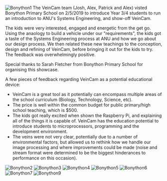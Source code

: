 ![Bonython1](https://github.com/chrisbodger/veincam2019/blob/master/Administration/Communications/imgs/Bonython5.png)
The VeinCam team (Josh, Alex, Patrick and Alex) visted Bonython Primary School on 2/5/2019 to introduce Year 3/4 students to run an introduction to ANU's Systems Engineering, and show-off VeinCam.
 
The kids were very interested, engaged and energetic from the get go. Using the anaology to build a vehicle under our "requirements", the kids got a taste of the Systems Engineering process at ANU and how we go about our design process. We then related these new teachings to the conception, design and refining of VeinCam, before bringing it out for the kids to try. The feedback was overwhelmingly positive. 

Special thanks to Sarah Fletcher from Bonython Primary School for organising this showcase.

A few pieces of feedback regarding VeinCam as a potential educational device:
- VeinCam is a great tool as it potentially can encompass multiple areas of the school curriculum (Biology, Technology, Science, etc). 
- The price is well within the common budget for public primary/high school teaching, which is $500.
- The kids got really excited when shown the Raspberry Pi, and explaining all of the things it is capable of. VeinCam has the education potential to introduce students to microprocessors, programming and the development environment. 
- The veins were not very clear, potentially due to a number of environmental factors, but allowed us to rethink how we handle our image processing and where improvements could be made (noise and stream format were determined to be the biggest hinderances to performance on this occasion). 

![Bonython2](https://github.com/chrisbodger/veincam2019/blob/master/Administration/Communications/imgs/Bonython1.png)
![Bonython3](https://github.com/chrisbodger/veincam2019/blob/master/Administration/Communications/imgs/Bonython2.png)
![Bonython4](https://github.com/chrisbodger/veincam2019/blob/master/Administration/Communications/imgs/Bonython3.png)
![Bonython5](https://github.com/chrisbodger/veincam2019/blob/master/Administration/Communications/imgs/Bonython4.png)
![Bonython6](https://github.com/chrisbodger/veincam2019/blob/master/Administration/Communications/imgs/Bonython6.png)
![Bonython7](https://github.com/chrisbodger/veincam2019/blob/master/Administration/Communications/imgs/Bonython7.png)
![Bonython9](https://github.com/chrisbodger/veincam2019/blob/master/Administration/Communications/imgs/Bonython9.png)
